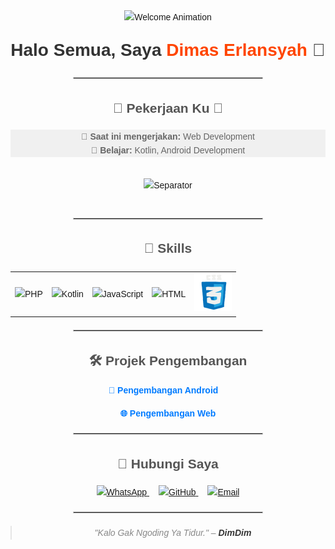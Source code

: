 <div align="center" style="font-family: Arial, sans-serif; line-height: 1.6;  background-image: url('https://img.freepik.com/free-vector/gradient-minimalist-background_23-2149974328.jpg'); background-size: cover;">

  <!-- Header Section -->
  <img src="https://media.tenor.com/WIBu8pNfdYoAAAAi/chalk-couture.gif" width="250px" alt="Welcome Animation">
  
  <h1 style="margin-top: 20px; color: #333;">Halo Semua, Saya <strong style="color: #ff4500;">Dimas Erlansyah</strong> 👋</h1>
  
  <hr style="width: 60%; border: 1px solid #ccc; margin: 20px 0;">
  
  <!-- About Section -->
  <h2 style="color: #555;">🌟 Pekerjaan Ku 🌟</h2>
  <p style="max-width: 600px; color: #666; background-color: #f0f0f0;">
     <strong> 🔭 Saat ini mengerjakan:</strong> Web Development <br>
     <strong> 🌱 Belajar:</strong> Kotlin, Android Development <br>
  </p>

  <img src="https://media.tenor.com/hW_mTYy_zS4AAAAj/gojo-satoru.gif" width="100px" alt="Separator" style="margin: 20px 0;">

  <hr style="width: 60%; border: 1px solid #ccc; margin: 20px 0;">
  
  <!-- Skills Section -->
<h2 style="color: #555;">🚀 Skills</h2>
<table align="center" border="0" cellpadding="10" style="margin: 20px auto;">
  <tr>
    <td><img src="https://media.licdn.com/dms/image/v2/D5622AQGl6RjAtCbIbw/feedshare-shrink_800/feedshare-shrink_800/0/1681191300659?e=2147483647&v=beta&t=-l1SSej1QADc4hw-KvNm-U8MiXjTuHhOQI1QiKc3nDM" alt="PHP" title="PHP" style="width: 60px; height: 60px;"></td>
    <td><img src="https://cdn.dribbble.com/users/7094769/screenshots/16379061/media/27d863079a1c8955e2664197d600763d.gif" alt="Kotlin" title="Kotlin" style="width: 60px; height: 60px;"></td>
    <td><img src="https://miro.medium.com/v2/resize:fit:640/format:webp/1*-tOldEbfjijxn9VqZeULqg.gif" alt="JavaScript" title="JavaScript" style="width: 60px; height: 60px;"></td>
    <td><img src="https://camo.githubusercontent.com/1c77a27896d01443a8d982b7209beb06853dc49c83ba51fad960ebf1f7fb7a9c/68747470733a2f2f6d656469612e67697068792e636f6d2f6d656469612f584178796c524d43647062455755417672382f67697068792e676966" alt="HTML" title="HTML" style="width: 60px; height: 60px;"></td>
    <td><img src="https://raw.githubusercontent.com/Rokawoo/Rokawoo/main/Logos/CSS3.gif" alt="CSS" title="CSS" style="width: 60px; height: 60px;"></td>
  </tr>
</table>


  <hr style="width: 60%; border: 1px solid #ccc; margin: 20px 0;">
  
  <!-- Projects Section -->
  <h2 style="color: #555;">🛠️ Projek Pengembangan</h2>
  <div style="margin: 20px;">
    <a href="https://github.com/DimNih/Apk_DISIPLINKU" style="margin-right: 15px; color: #007BFF; text-decoration: none;">
      <strong>📱 Pengembangan Android</strong>
    </a>
    <P>
    <a href="https://github.com/DimNih/Web_Project" style="color: #007BFF; text-decoration: none;">
      <strong>🌐 Pengembangan Web</strong>
    </a></P>
  </div>
  
  <hr style="width: 60%; border: 1px solid #ccc; margin: 20px 0;">
  
  <!-- Contact Section -->
  <h2 style="color: #555;">🔗 Hubungi Saya</h2>
  <p>
    <a href="https://wa.me/+6281585261728?text=Saya%20Butuh%20Bantuan" style="margin-right: 15px;">
      <img src="https://img.icons8.com/color/48/whatsapp.png" alt="WhatsApp" title="WhatsApp">
    </a>
    <a href="https://github.com/DimNih" style="margin-right: 15px;">
      <img src="https://img.icons8.com/color/48/github.png" alt="GitHub" title="GitHub">
    </a>
    <a href="mailto:dimaserlansyah5@gmail.com">
      <img src="https://img.icons8.com/color/48/email.png" alt="Email" title="Email">
    </a>
  </p>
  
  <hr style="width: 60%; border: 1px solid #ccc; margin: 20px 0;">
  
  <!-- Quote Section -->
  <blockquote style="font-style: italic; color: #888; margin: 20px auto; max-width: 600px;">
    <p>"Kalo Gak Ngoding Ya Tidur." – <strong style="color: #333;">DimDim</strong></p>
  </blockquote>
</div>
